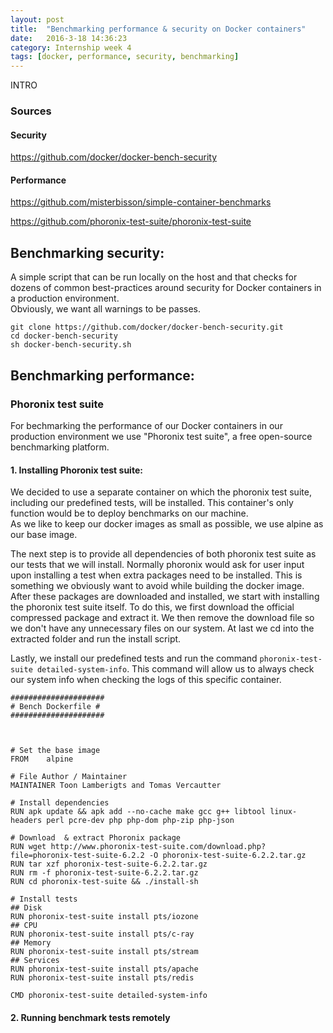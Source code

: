 ```yaml
---
layout: post
title:  "Benchmarking performance & security on Docker containers"
date:   2016-3-18 14:36:23
category: Internship week 4
tags: [docker, performance, security, benchmarking]
---
```



INTRO

<!--more-->


### Sources

#### Security
https://github.com/docker/docker-bench-security

#### Performance
https://github.com/misterbisson/simple-container-benchmarks

https://github.com/phoronix-test-suite/phoronix-test-suite
## Benchmarking security:  
  
A simple script that can be run locally on the host and that checks for dozens of common best-practices around security for Docker containers in a production environment.  
Obviously, we want all warnings to be passes.  

```
git clone https://github.com/docker/docker-bench-security.git
cd docker-bench-security
sh docker-bench-security.sh
```
## Benchmarking performance:

### Phoronix test suite

For bechmarking the performance of our Docker containers in our production environment we use "Phoronix test suite", a free open-source benchmarking platform.  

#### 1. Installing Phoronix test suite:

We decided to use a separate container on which the phoronix test suite, including our predefined tests, will be installed. This container's only function would be to deploy benchmarks on our machine.  
As we like to keep our docker images as small as possible, we use <href a="http://www.alpinelinux.org/">alpine</a> as our base image.  
  
The next step is to provide all dependencies of both phoronix test suite as our tests that we will install. Normally phoronix would ask for user input upon installing a test when extra packages need to be installed. This is something we obviously want to avoid while building the docker image.  
After these packages are downloaded and installed, we start with installing the phoronix test suite itself. To do this, we first download the official compressed package and extract it. We then remove the download file so we don't have any unnecessary files on our system. At last we cd into the extracted folder and run the install script.  
  
Lastly, we install our predefined tests and run the command `phoronix-test-suite detailed-system-info`. This command will allow us to always check our system info when checking the logs of this specific container.  



```
#####################
# Bench Dockerfile #
#####################



# Set the base image 
FROM    alpine

# File Author / Maintainer
MAINTAINER Toon Lamberigts and Tomas Vercautter

# Install dependencies
RUN apk update && apk add --no-cache make gcc g++ libtool linux-headers perl pcre-dev php php-dom php-zip php-json

# Download  & extract Phoronix package
RUN wget http://www.phoronix-test-suite.com/download.php?file=phoronix-test-suite-6.2.2 -O phoronix-test-suite-6.2.2.tar.gz
RUN tar xzf phoronix-test-suite-6.2.2.tar.gz
RUN rm -f phoronix-test-suite-6.2.2.tar.gz
RUN cd phoronix-test-suite && ./install-sh

# Install tests
## Disk
RUN phoronix-test-suite install pts/iozone
## CPU
RUN phoronix-test-suite install pts/c-ray
## Memory
RUN phoronix-test-suite install pts/stream
## Services
RUN phoronix-test-suite install pts/apache
RUN phoronix-test-suite install pts/redis

CMD phoronix-test-suite detailed-system-info
```


#### 2. Running benchmark tests remotely


